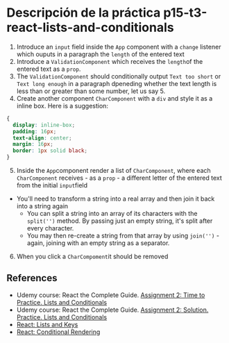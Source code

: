 # Descripción de la práctica p15-t3-react-lists-and-conditionals

1.  Introduce an `input` field inside the `App` component with a `change` listener which ouputs in a paragraph the `length` of the entered text
2. Introduce a `ValidationComponent` which receives the `length`of the entered text as a `prop`.
3. The `ValidationComponent` should conditionally output `Text too short` or `Text long enough` in a paragraph dpeneding whether the text length is less than or greater than some number, let us say 5.
4. Create another component `CharComponent` with a `div` and style it as a inline box. Here is a suggestion:

  ```css
  {
    display: inline-box;
    padding: 16px;
    text-align: center;
    margin: 16px;
    border: 1px solid black;
  }
  ```
  
5. Inside the `App`component render a list of `CharComponent`, where each `CharComponent` receives - as a `prop` - a different letter of the entered  text from the initial `input`field
  - You'll  need to transform a string into a real array and then join it back into a string again
    - You can split a string into an array of its characters with the `split('')`  method. By passing just an empty string, it's split after every character.
    - You may then re-create a string from that array by using `join('')`  - again, joining with an empty string as a separator.
6. When you click a `CharCompoment`it should be removed




## References

* Udemy course: React the Complete Guide. [Assignment 2: Time to Practice. Lists and Conditionals](https://www.udemy.com/course/react-the-complete-guide-incl-redux/learn/practice/16066/introduction#bookmarks)
* Udemy course: React the Complete Guide. [Assignment 2: Solution. Practice. Lists and Conditionals](https://www.udemy.com/course/react-the-complete-guide-incl-redux/learn/lecture/12982502#bookmarks)
* [React: Lists and Keys](https://reactjs.org/docs/lists-and-keys.html)
* [React: Conditional Rendering](https://reactjs.org/docs/conditional-rendering.html)
